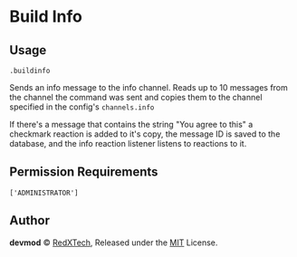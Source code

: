# Build Info

## Usage
`.buildinfo`

Sends an info message to the info channel. Reads up to 10 messages from the channel the
command was sent and copies them to the channel specified in the config's `channels.info`

If there's a message that contains the string "You agree to this" a checkmark reaction is
added to it's copy, the message ID is saved to the database, and the info reaction listener
listens to reactions to it.

## Permission Requirements
`['ADMINISTRATOR']`

## Author
**devmod** © [RedXTech](https://github.com/redxtech), Released under the [MIT](../LICENSE.md) License.
